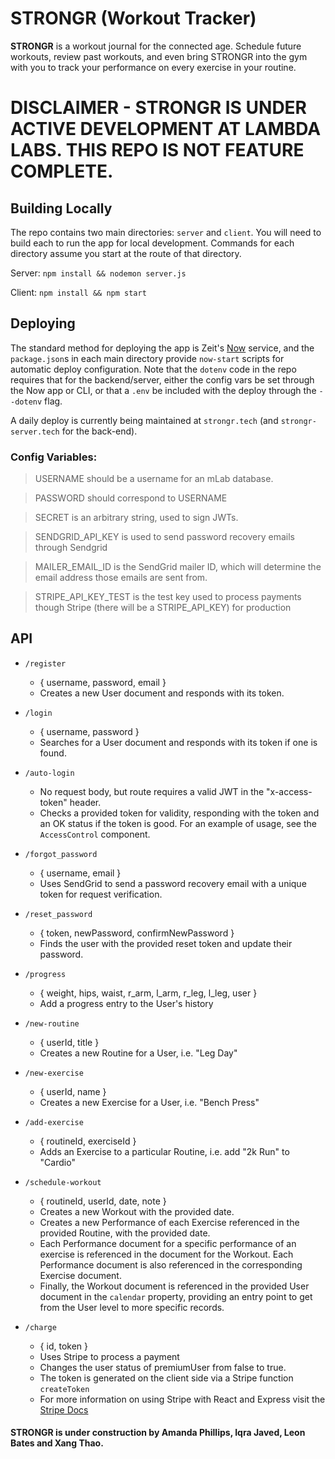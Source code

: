 # **STRONGR** (**Workout Tracker**)

**STRONGR** is a workout journal for the connected age. Schedule future workouts, review past workouts, and even bring STRONGR into the gym with you to track your performance on every exercise in your routine.

# DISCLAIMER - STRONGR IS UNDER ACTIVE DEVELOPMENT AT LAMBDA LABS. THIS REPO IS NOT FEATURE COMPLETE.

## Building Locally

The repo contains two main directories: `server` and `client`. You will need to build each to run the app for local development. Commands for each directory assume you start at the route of that directory.

Server:
`npm install && nodemon server.js`

Client:
`npm install && npm start`

## Deploying

The standard method for deploying the app is Zeit's [Now](https://zeit.co/now) service, and the `package.json`s in each main directory provide `now-start` scripts for automatic deploy configuration. Note that the `dotenv` code in the repo requires that for the backend/server, either the config vars be set through the Now app or CLI, or that a `.env` be included with the deploy through the `--dotenv` flag.

A daily deploy is currently being maintained at `strongr.tech` (and `strongr-server.tech` for the back-end).

### Config Variables:

> USERNAME should be a username for an mLab database.

> PASSWORD should correspond to USERNAME

> SECRET is an arbitrary string, used to sign JWTs.

> SENDGRID_API_KEY is used to send password recovery emails through Sendgrid

> MAILER_EMAIL_ID is the SendGrid mailer ID, which will determine the email address those emails are sent from.

> STRIPE_API_KEY_TEST is the test key used to process payments though Stripe (there will be a STRIPE_API_KEY) for production

## API

- `/register`

  - { username, password, email }
  - Creates a new User document and responds with its token.

- `/login`

  - { username, password }
  - Searches for a User document and responds with its token if one is found.

- `/auto-login`

  - No request body, but route requires a valid JWT in the "x-access-token" header.
  - Checks a provided token for validity, responding with the token and an OK status if the token is good. For an example of usage, see the `AccessControl` component.

- `/forgot_password`

  - { username, email }
  - Uses SendGrid to send a password recovery email with a unique token for request verification.

- `/reset_password`

  - { token, newPassword, confirmNewPassword }
  - Finds the user with the provided reset token and update their password.

- `/progress`

  - { weight, hips, waist, r_arm, l_arm, r_leg, l_leg, user }
  - Add a progress entry to the User's history

- `/new-routine`

  - { userId, title }
  - Creates a new Routine for a User, i.e. "Leg Day"

- `/new-exercise`

  - { userId, name }
  - Creates a new Exercise for a User, i.e. "Bench Press"

- `/add-exercise`

  - { routineId, exerciseId }
  - Adds an Exercise to a particular Routine, i.e. add "2k Run" to "Cardio"

- `/schedule-workout`

  - { routineId, userId, date, note }
  - Creates a new Workout with the provided date.
  - Creates a new Performance of each Exercise referenced in the provided Routine, with the provided date.
  - Each Performance document for a specific performance of an exercise is referenced in the document for the Workout. Each Performance document is also referenced in the corresponding Exercise document.
  - Finally, the Workout document is referenced in the provided User document in the `calendar` property, providing an entry point to get from the User level to more specific records.

- `/charge`
  - { id, token }
  - Uses Stripe to process a payment
  - Changes the user status of premiumUser from false to true.
  - The token is generated on the client side via a Stripe function `createToken`
  - For more information on using Stripe with React and Express visit the [Stripe Docs](https://stripe.com/docs/recipes/elements-react)

#### STRONGR is under construction by Amanda Phillips, Iqra Javed, Leon Bates and Xang Thao.
